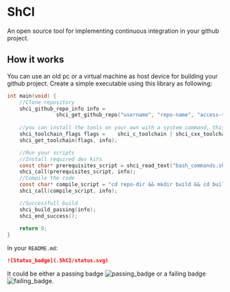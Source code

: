 # ShCI

An open source tool for implementing continuous integration in your github project.

## How it works

You can use an old pc or a virtual machine as host device for building your github project. Create a simple executable using this library as following:
```c
int main(void) {    
    //Clone repository
    shci_github_repo_info info = 
                shci_get_github_repo("username", "repo-name", "access-token", "repo-dir");    
    
    //you can install the tools on your own with a system command, this is not necessary
    shci_toolchain_flags flags =    shci_c_toolchain | shci_cxx_toolchain | shci_python3_toolchain;
    shci_get_toolchain(flags, info);

    //Run your scripts
    //Install required dev kits 
    const char* prerequisites_script = shci_read_text("bash_commands.sh");
    shci_call(prerequisites_script, info);
    //Compile the code
    const char* compile_script = "cd repo-dir && mkdir build && cd build && cmake .. && make";
    shci_call(compile_script, info);

    //Successfull build
    shci_build_passing(info);
    shci_end_success();
    
    return 0;
}
```
In your `README.md`:
```markdown
![Status_badge](.ShCI/status.svg)
```
It could be either a passing badge ![passing_badge](https://img.shields.io/badge/build-passing-green.svg) or a failing badge ![failing_badge](https://img.shields.io/badge/build-failing-red.svg).
